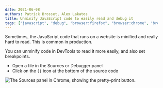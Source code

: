 ```yaml
---
date: 2021-06-08
authors: Patrick Brosset, Alex Lakatos
title: Unminify JavaScript code to easily read and debug it
tags: ["javascript", "debug", "browser:firefox", "browser:chrome", "browser:edge", "browser:safari"]
---
```

Sometimes, the JavaScript code that runs on a website is minified and really hard to read. This is common in production.

You can unminify code in DevTools to read it more easily, and also set breakpoints.

* Open a file in the Sources or Debugger panel
* Click on the `{}` icon at the bottom of the source code

![The Sources panel in Chrome, showing the pretty-print button.](../../assets/img/unminify-javascript-code.gif)
